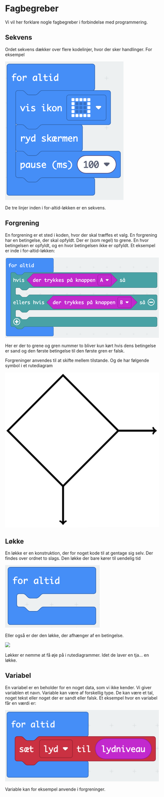 # Fagbegreber

Vi vil her forklare nogle fagbegreber i forbindelse med programmering.

## Sekvens

Ordet sekvens dækker over flere kodelinjer, hvor der sker handlinger. For eksempel

![Eksempel på sekvens](./assets/makecode/blinke.png)

De tre linjer inden i for-altid-løkken er en sekvens.

## Forgrening

En forgrening er et sted i koden, hvor der skal træffes et valg. En forgrening har en betingelse, der skal opfyldt. Der er (som regel) to grene. En hvor betingelsen er opfyldt, og en hvor betingelsen ikke er opfyldt. Et eksempel er inde i for-altid-løkken:

![](./assets/makecode/vand1forgrening.png)

Her er der to grene og gren nummer to bliver kun kørt hvis dens betingelse er sand og den første betingelse til den første gren er falsk. 

Forgreninger anvendes til at skifte mellem tilstande. Og de har følgende symbol i et rutediagram

![](./assets/programmer/forgrening.png)

## Løkke
En løkke er en konstruktion, der for noget kode til at gentage sig selv. Der findes over ordnet to slags. Den løkke der bare kører til uendelig tid

![](./assets/makecode/foraltid.png)

Eller også er der den løkke, der afhænger af en betingelse.

![](./assets/makecode/løkkermens.png)

Løkker er nemme at få øje på i rutediagrammer. Idet de laver en tja... en løkke.

## Variabel

En variabel er en beholder for en noget data, som vi ikke kender. Vi giver variablen et navn. Variable kan være af forskellig type. De kan være et tal, noget tekst eller noget der er sandt eller falsk. Et eksempel hvor en variabel får en værdi er:

![](./assets/makecode/lysniveauivariabel.png)

Variable kan for eksempel anvende i forgreninger.